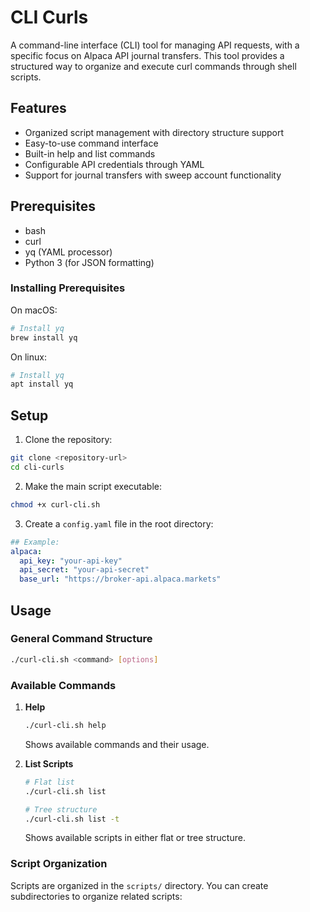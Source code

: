 # CLI Curls

A command-line interface (CLI) tool for managing API requests, with a specific focus on Alpaca API journal transfers. This tool provides a structured way to organize and execute curl commands through shell scripts.

## Features

- Organized script management with directory structure support
- Easy-to-use command interface
- Built-in help and list commands
- Configurable API credentials through YAML
- Support for journal transfers with sweep account functionality

## Prerequisites

- bash
- curl
- yq (YAML processor)
- Python 3 (for JSON formatting)

### Installing Prerequisites

On macOS:
```bash
# Install yq
brew install yq
```

On linux:
```bash
# Install yq
apt install yq
```

## Setup

1. Clone the repository:
```bash
git clone <repository-url>
cd cli-curls
```

2. Make the main script executable:
```bash
chmod +x curl-cli.sh
```

3. Create a `config.yaml` file in the root directory:
```yaml
## Example:
alpaca:
  api_key: "your-api-key"
  api_secret: "your-api-secret"
  base_url: "https://broker-api.alpaca.markets"
```

## Usage

### General Command Structure

```bash
./curl-cli.sh <command> [options]
```

### Available Commands

1. **Help**
   ```bash
   ./curl-cli.sh help
   ```
   Shows available commands and their usage.

2. **List Scripts**
   ```bash
   # Flat list
   ./curl-cli.sh list
   
   # Tree structure
   ./curl-cli.sh list -t
   ```
   Shows available scripts in either flat or tree structure.

### Script Organization

Scripts are organized in the `scripts/` directory. You can create subdirectories to organize related scripts:
